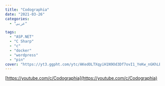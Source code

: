 ```yaml
---
title: "Codographia"
date: "2021-03-26"
categories:
  - "عربي"

tags:
  - "ASP.NET"
  - "C Sharp"
  - "c"
  - "docker"
  - "wordpress"
  - "pin"
cover: "https://yt3.ggpht.com/ytc/AKedOLTXqyiH1N9Od3Df7ovI1_YeKw_nGKhLBnUuW7Ik=s176-c-k-c0x00ffffff-no-rj"
---
```


[https://youtube.com/c/Codographia](https://youtube.com/c/Codographia)
